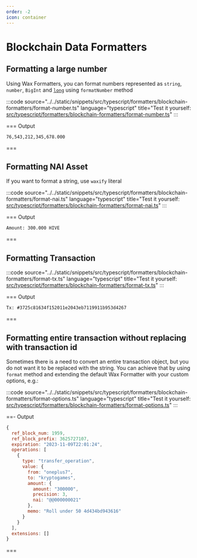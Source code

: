```yaml
---
order: -2
icon: container
---
```


# Blockchain Data Formatters

## Formatting a large number

Using Wax Formatters, you can format numbers represented as `string`, `number`, `BigInt` and [`long`](https://www.npmjs.com/package/long) using `formatNumber` method

:::code source="../../static/snippets/src/typescript/formatters/blockchain-formatters/format-number.ts" language="typescript" title="Test it yourself: [src/typescript/formatters/blockchain-formatters/format-number.ts](https://stackblitz.com/github/openhive-network/wax-doc-snippets?file=src%2Ftypescript%2Fformatters%2Fblockchain-formatters%2Fformat-number.ts&startScript=test-formatters-blockchain-formatters-format-number)" :::

=== Output

```text
76,543,212,345,678.000
```

===

## Formatting NAI Asset

If you want to format a string, use `waxify` literal

:::code source="../../static/snippets/src/typescript/formatters/blockchain-formatters/format-nai.ts" language="typescript" title="Test it yourself: [src/typescript/formatters/blockchain-formatters/format-nai.ts](https://stackblitz.com/github/openhive-network/wax-doc-snippets?file=src%2Ftypescript%2Fformatters%2Fblockchain-formatters%2Fformat-nai.ts&startScript=test-formatters-blockchain-formatters-format-nai)" :::

=== Output

```text
Amount: 300.000 HIVE
```

===

## Formatting Transaction

:::code source="../../static/snippets/src/typescript/formatters/blockchain-formatters/format-tx.ts" language="typescript" title="Test it yourself: [src/typescript/formatters/blockchain-formatters/format-tx.ts](https://stackblitz.com/github/openhive-network/wax-doc-snippets?file=src%2Ftypescript%2Fformatters%2Fblockchain-formatters%2Fformat-tx.ts&startScript=test-formatters-blockchain-formatters-format-tx)" :::

=== Output

```text
Tx: #3725c81634f152011e2043eb7119911b953d4267
```

===

## Formatting entire transaction without replacing with transaction id

Sometimes there is a need to convert an entire transaction object, but you do not want it to be replaced with the string.
You can achieve that by using `format` method and extending the default Wax Formatter with your custom options, e.g.:

:::code source="../../static/snippets/src/typescript/formatters/blockchain-formatters/format-options.ts" language="typescript" title="Test it yourself: [src/typescript/formatters/blockchain-formatters/format-options.ts](https://stackblitz.com/github/openhive-network/wax-doc-snippets?file=src%2Ftypescript%2Fformatters%2Fblockchain-formatters%2Fformat-options.ts&startScript=test-formatters-blockchain-formatters-format-options)" :::

==- Output

```javascript
{
  ref_block_num: 1959,
  ref_block_prefix: 3625727107,
  expiration: "2023-11-09T22:01:24",
  operations: [
    {
      type: "transfer_operation",
      value: {
        from: "oneplus7",
        to: "kryptogames",
        amount: {
          amount: "300000",
          precision: 3,
          nai: "@@000000021"
        },
        memo: "Roll under 50 4d434bd943616"
      }
    }
  ],
  extensions: []
}
```

===
